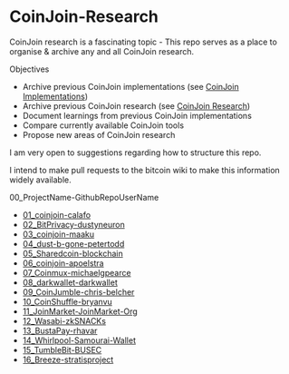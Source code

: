 # CoinJoin-Research
 
CoinJoin research is a fascinating topic - This repo serves as a place to organise & archive any and all CoinJoin research. 

Objectives
- Archive previous CoinJoin implementations (see [CoinJoin Implementations](/CoinJoin_Implementations))
- Archive previous CoinJoin research (see [CoinJoin Research](/CoinJoin_Research))
- Document learnings from previous CoinJoin implementations
- Compare currently available CoinJoin tools 
- Propose new areas of CoinJoin research

I am very open to suggestions regarding how to structure this repo. 

I intend to make pull requests to the bitcoin wiki to make this information widely available. 

00_ProjectName-GithubRepoUserName

- [01_coinjoin-calafo](/CoinJoin_Implementations/01_coinjoin-calafo/summary.md)
- [02_BitPrivacy-dustyneuron](/CoinJoin_Implementations/02_BitPrivacy-dustyneuron/summary.md)	
- [03_coinjoin-maaku](/CoinJoin_Implementations/03_coinjoin-maaku/summary.md)	
- [04_dust-b-gone-petertodd](/CoinJoin_Implementations/04_dust-b-gone-petertodd/summary.md)	
- [05_Sharedcoin-blockchain](/CoinJoin_Implementations/05_Sharedcoin-blockchain/summary.md)	
- [06_coinjoin-apoelstra](/CoinJoin_Implementations/06_coinjoin-apoelstra/summary.md)	
- [07_Coinmux-michaelgpearce](/CoinJoin_Implementations/07_Coinmux-michaelgpearce/summary.md)	
- [08_darkwallet-darkwallet](/CoinJoin_Implementations/08_darkwallet-darkwallet/summary.md)	
- [09_CoinJumble-chris-belcher](/CoinJoin_Implementations/09_CoinJumble-chris-belcher/summary.md)	
- [10_CoinShuffle-bryanvu](/CoinJoin_Implementations/10_CoinShuffle-bryanvu/summary.md)	
- [11_JoinMarket-JoinMarket-Org](/CoinJoin_Implementations/11_JoinMarket-JoinMarket-Org/summary.md)	
- [12_Wasabi-zkSNACKs](/CoinJoin_Implementations/12_Wasabi-zkSNACKs/summary.md)	
- [13_BustaPay-rhavar](/CoinJoin_Implementations/13_BustaPay-rhavar/summary.md)	
- [14_Whirlpool-Samourai-Wallet](/CoinJoin_Implementations/14_Whirlpool-Samourai-Wallet/summary.md)	
- [15_TumbleBit-BUSEC](/CoinJoin_Implementations/15_TumbleBit-BUSEC/summary.md)	
- [16_Breeze-stratisproject](/CoinJoin_Implementations/16_Breeze-stratisproject/summary.md)
